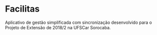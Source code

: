 # Facilitas
Aplicativo de gestão simplificada com sincronização desenvolvido para o Projeto de Extensão de 2018/2 na UFSCar Sorocaba.
